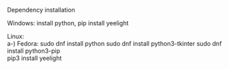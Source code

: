 Dependency installation

Windows: install python, pip install yeelight  

Linux:   
a-) Fedora:
   sudo dnf install python
   sudo dnf install python3-tkinter 
   sudo dnf install python3-pip  
   pip3 install yeelight  
    
